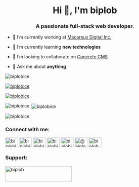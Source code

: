 <h1 align="center">Hi 👋, I'm biplob</h1>
<h3 align="center">A passionate full-stack web developer.</h3>

- 🔭 I’m currently working at [Macareux Digital Inc.](https://macareux.co.jp)

- 🌱 I’m currently learning **new technologies**

- 👯 I’m looking to collaborate on [Concrete CMS](https://github.com/concretecms/concretecms)

- 💬 Ask me about **anything**



<p align="left"> <img src="https://komarev.com/ghpvc/?username=biplobice&label=Profile%20views&color=0e75b6&style=flat" alt="biplobice" /> </p>

<p align="left"> <a href="https://github.com/ryo-ma/github-profile-trophy"><img src="https://github-profile-trophy.vercel.app/?username=biplobice" alt="biplobice" /></a> </p>

<p align="left"> <a href="https://twitter.com/biplobice" target="blank"><img src="https://img.shields.io/twitter/follow/biplobice?logo=twitter&style=for-the-badge" alt="biplobice" /></a> </p>


<p><img align="left" src="https://github-readme-stats.vercel.app/api/top-langs?username=biplobice&show_icons=true&locale=en&layout=compact" alt="biplobice" /></p>

<p>&nbsp;<img align="center" src="https://github-readme-stats.vercel.app/api?username=biplobice&show_icons=true&locale=en" alt="biplobice" /></p>

<p><img align="center" src="https://github-readme-streak-stats.herokuapp.com/?user=biplobice&" alt="biplobice" /></p>


<h3 align="left">Connect with me:</h3>
<p align="left">
<a href="https://dev.to/biplobice" target="blank"><img align="center" src="https://cdn.jsdelivr.net/npm/simple-icons@3.0.1/icons/dev-dot-to.svg" alt="biplobice" height="30" width="40" /></a>
<a href="https://twitter.com/biplobice" target="blank"><img align="center" src="https://cdn.jsdelivr.net/npm/simple-icons@3.0.1/icons/twitter.svg" alt="biplobice" height="30" width="40" /></a>
<a href="https://linkedin.com/in/biplobice" target="blank"><img align="center" src="https://cdn.jsdelivr.net/npm/simple-icons@3.0.1/icons/linkedin.svg" alt="biplobice" height="30" width="40" /></a>
<a href="https://stackoverflow.com/users/biplobice" target="blank"><img align="center" src="https://cdn.jsdelivr.net/npm/simple-icons@3.0.1/icons/stackoverflow.svg" alt="biplobice" height="30" width="40" /></a>
<a href="https://fb.com/biplobice" target="blank"><img align="center" src="https://cdn.jsdelivr.net/npm/simple-icons@3.0.1/icons/facebook.svg" alt="biplobice" height="30" width="40" /></a>
<a href="https://medium.com/@biplob" target="blank"><img align="center" src="https://cdn.jsdelivr.net/npm/simple-icons@3.0.1/icons/medium.svg" alt="@biplob" height="30" width="40" /></a>
<a href="https://www.youtube.com/c/biplob" target="blank"><img align="center" src="https://cdn.jsdelivr.net/npm/simple-icons@3.0.1/icons/youtube.svg" alt="biplob" height="30" width="40" /></a>
</p>


<h3 align="left">Support:</h3>
<p><a href="https://www.buymeacoffee.com/biplob"> <img align="left" src="https://cdn.buymeacoffee.com/buttons/v2/default-yellow.png" height="50" width="210" alt="biplob" /></a></p><br><br>

